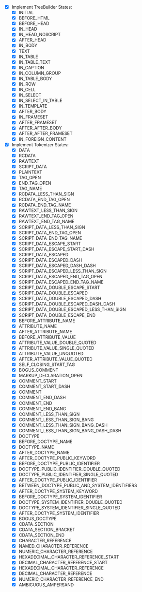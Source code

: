 - [x] Implement TreeBuilder States:
  - [x] INITIAL
  - [x] BEFORE_HTML
  - [x] BEFORE_HEAD
  - [x] IN_HEAD
  - [x] IN_HEAD_NOSCRIPT
  - [x] AFTER_HEAD
  - [x] IN_BODY
  - [x] TEXT
  - [x] IN_TABLE
  - [x] IN_TABLE_TEXT
  - [x] IN_CAPTION
  - [x] IN_COLUMN_GROUP
  - [x] IN_TABLE_BODY
  - [x] IN_ROW
  - [x] IN_CELL
  - [x] IN_SELECT
  - [x] IN_SELECT_IN_TABLE
  - [x] IN_TEMPLATE
  - [x] AFTER_BODY
  - [x] IN_FRAMESET
  - [x] AFTER_FRAMESET
  - [x] AFTER_AFTER_BODY
  - [x] AFTER_AFTER_FRAMESET
  - [x] IN_FOREIGN_CONTENT
- [x] Implement Tokenizer States:
  - [x] DATA
  - [x] RCDATA
  - [x] RAWTEXT
  - [x] SCRIPT_DATA
  - [x] PLAINTEXT
  - [x] TAG_OPEN
  - [x] END_TAG_OPEN
  - [x] TAG_NAME
  - [x] RCDATA_LESS_THAN_SIGN
  - [x] RCDATA_END_TAG_OPEN
  - [x] RCDATA_END_TAG_NAME
  - [x] RAWTEXT_LESS_THAN_SIGN
  - [x] RAWTEXT_END_TAG_OPEN
  - [x] RAWTEXT_END_TAG_NAME
  - [x] SCRIPT_DATA_LESS_THAN_SIGN
  - [x] SCRIPT_DATA_END_TAG_OPEN
  - [x] SCRIPT_DATA_END_TAG_NAME
  - [x] SCRIPT_DATA_ESCAPE_START
  - [x] SCRIPT_DATA_ESCAPE_START_DASH
  - [x] SCRIPT_DATA_ESCAPED
  - [x] SCRIPT_DATA_ESCAPED_DASH
  - [x] SCRIPT_DATA_ESCAPED_DASH_DASH
  - [x] SCRIPT_DATA_ESCAPED_LESS_THAN_SIGN
  - [x] SCRIPT_DATA_ESCAPED_END_TAG_OPEN
  - [x] SCRIPT_DATA_ESCAPED_END_TAG_NAME
  - [x] SCRIPT_DATA_DOUBLE_ESCAPE_START
  - [x] SCRIPT_DATA_DOUBLE_ESCAPED
  - [x] SCRIPT_DATA_DOUBLE_ESCAPED_DASH
  - [x] SCRIPT_DATA_DOUBLE_ESCAPED_DASH_DASH
  - [x] SCRIPT_DATA_DOUBLE_ESCAPED_LESS_THAN_SIGN
  - [x] SCRIPT_DATA_DOUBLE_ESCAPE_END
  - [x] BEFORE_ATTRIBUTE_NAME
  - [x] ATTRIBUTE_NAME
  - [x] AFTER_ATTRIBUTE_NAME
  - [x] BEFORE_ATTRIBUTE_VALUE
  - [x] ATTRIBUTE_VALUE_DOUBLE_QUOTED
  - [x] ATTRIBUTE_VALUE_SINGLE_QUOTED
  - [x] ATTRIBUTE_VALUE_UNQUOTED
  - [x] AFTER_ATTRIBUTE_VALUE_QUOTED
  - [x] SELF_CLOSING_START_TAG
  - [x] BOGUS_COMMENT
  - [x] MARKUP_DECLARATION_OPEN
  - [x] COMMENT_START
  - [x] COMMENT_START_DASH
  - [x] COMMENT
  - [x] COMMENT_END_DASH
  - [x] COMMENT_END
  - [x] COMMENT_END_BANG
  - [x] COMMENT_LESS_THAN_SIGN
  - [x] COMMENT_LESS_THAN_SIGN_BANG
  - [x] COMMENT_LESS_THAN_SIGN_BANG_DASH
  - [x] COMMENT_LESS_THAN_SIGN_BANG_DASH_DASH
  - [x] DOCTYPE
  - [x] BEFORE_DOCTYPE_NAME
  - [x] DOCTYPE_NAME
  - [x] AFTER_DOCTYPE_NAME
  - [x] AFTER_DOCTYPE_PUBLIC_KEYWORD
  - [x] BEFORE_DOCTYPE_PUBLIC_IDENTIFIER
  - [x] DOCTYPE_PUBLIC_IDENTIFIER_DOUBLE_QUOTED
  - [x] DOCTYPE_PUBLIC_IDENTIFIER_SINGLE_QUOTED
  - [x] AFTER_DOCTYPE_PUBLIC_IDENTIFIER
  - [x] BETWEEN_DOCTYPE_PUBLIC_AND_SYSTEM_IDENTIFIERS
  - [x] AFTER_DOCTYPE_SYSTEM_KEYWORD
  - [x] BEFORE_DOCTYPE_SYSTEM_IDENTIFIER
  - [x] DOCTYPE_SYSTEM_IDENTIFIER_DOUBLE_QUOTED
  - [x] DOCTYPE_SYSTEM_IDENTIFIER_SINGLE_QUOTED
  - [x] AFTER_DOCTYPE_SYSTEM_IDENTIFIER
  - [x] BOGUS_DOCTYPE
  - [x] CDATA_SECTION
  - [x] CDATA_SECTION_BRACKET
  - [x] CDATA_SECTION_END
  - [x] CHARACTER_REFERENCE
  - [x] NAMED_CHARACTER_REFERENCE
  - [x] NUMERIC_CHARACTER_REFERENCE
  - [x] HEXADECIMAL_CHARACTER_REFERENCE_START
  - [x] DECIMAL_CHARACTER_REFERENCE_START
  - [x] HEXADECIMAL_CHARACTER_REFERENCE
  - [x] DECIMAL_CHARACTER_REFERENCE
  - [x] NUMERIC_CHARACTER_REFERENCE_END
  - [x] AMBIGUOUS_AMPERSAND
